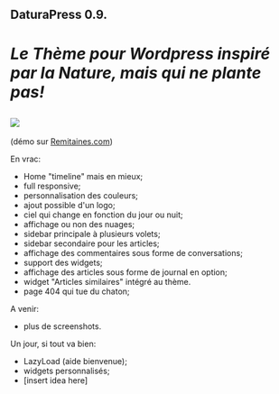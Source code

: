 ## DaturaPress 0.9.

# *Le Thème pour Wordpress inspiré par la Nature, mais qui ne plante pas!*


![](https://github.com/misterair/DaturaPress/blob/master/screenshot.png)
----

(démo sur [Remitaines.com](http://remitaines.com))


En vrac:
* Home "timeline" mais en mieux;
* full responsive;
* personnalisation des couleurs;
* ajout possible d'un logo;
* ciel qui change en fonction du jour ou nuit;
* affichage ou non des nuages;
* sidebar principale à plusieurs volets;
* sidebar secondaire pour les articles;
* affichage des commentaires sous forme de conversations;
* support des widgets;
* affichage des articles sous forme de journal en option;
* widget "Articles similaires" intégré au thème.
* page 404 qui tue du chaton;


A venir:
* plus de screenshots.



Un jour, si tout va bien:
* LazyLoad (aide bienvenue);
* widgets personnalisés;
* [insert idea here]




